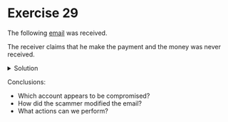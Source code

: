 # Exercise 29

The following [email](https://github.com/LoloGRK/TeelTechCyberSecurity/blob/28ae0e39ffb0042f43d7fa5616405114951f7852/exercises_027/email.eml) was received.
  
The receiver claims that he make the payment and the money was never received.
  
<details>
<summary>Solution</summary>

1. Get events timestamps

   From delivering timestamps we can conclude the following:
   
   | Date | Event | Server |
   |------|-------|--------|
   | <span style="color:red">Thu, 22 Jun 2023 16:09:44 +0200 (CEST)</span> | Email was written | DESKTOPU75QM2U (Client) |
   | Thu, 22 Jun 2023 15:31:12 +0200 (CEST) | Received for delivery | hl1085.dinaserver.com |
   | Thu, 22 Jun 2023 15:31:20 +0200 (CEST) | Received by | llsc091-a16.servidoresdns.net |
   | Thu, 22 Jun 2023 15:31:21 +0200 (CEST) | Received by | lp-mail-smtp-filter-in-b-23.correo.lan |
   | Thu, 22 Jun 2023 15:31:23 +0200 (CEST) | Received by | llsc091-a16.servidoresdns.net |
   | Thu, 22 Jun 2023 15:31:23 +0200 (CEST) | Delivered on   | llcm199-z.correo.lan |
   
   From Google's email headers analyzer we can get the following table:
   
   <img src="https://github.com/LoloGRK/TeelTechCyberSecurity/blob/8f69b9289a2a95d1c39b1e2b6c92a3d0336085b5/exercises_029/images/email_headers_001.png" width="100%">
   
   We can check that the email was writen in the future, because it was delivered after -38 mins.
   
2. Attachments
   
   As the every email attachments is delimited by a boundary block. It's identified by hyphens and a long number, ended by the same boundary plus more hyphens. From our example, we can get:
   
   ```
   --16898774100.ad0fC.80487
   Content-Type: text/plain; charset=UTF-8
   Content-Disposition: inline
   Content-Transfer-Encoding: 8bit
   
   --16898774100.ad0fC.80487
   Content-Type: application/rtf
   Content-Disposition: inline
   Content-Transfer-Encoding: base64
   
   --16898774100.ad0fC.80487--
      
   --16898774101.5FD15b.80487
   Content-ID: image001.png@01D9A51E.92F8C880
   Content-Type: image/png; name=image001.png
   Content-Disposition: attachment; filename=image001.png
   Content-Transfer-Encoding: base64
      
   --16898774101.5FD15b.80487
   Content-ID: 
   Content-Type: application/pdf; name="2 23 120.pdf"
   Content-Disposition: attachment; filename="2 23 120.pdf"
   Content-Transfer-Encoding: base64
   
   [...]
   YWdlIDIgLi4uKSBUag0KRVQNCmVuZHN0cmVhbQ0KZW5kb2JqDQoNCjYgMCBvYmoNCjw8DQovVHlw
   [...]
   
   --16898774101.5FD15b.80487--
   ```
   
   From the *Content-Disposition* header can check that we have two attachments:
   
   - 2 23 120.pdf
   - image001.png
   
   From the previous exercise, we learnt that emails can't contain binary data, as they are plaintext, binary data should be encoded, usually in base64, an encoding algorithm, commonly identified by the ending equals "==". In our example, we can see that the last line ends up with equals signs:
  
   ```
   JSVFT0YNCg==
   ```
   
   Although being identified by the equals signs, they are not mandatory, they are used for padding purposes but, 99% of the time, the encoding is base64. So we must copy the content, save it to a file, and decode it:
   
   ```
   echo "....." > /tmp/attachment.txt
   base64 --decode /tmp/attachment.txt > /tmp/attachment.bin
   ```
   
   From the boundary header, we can get the filename and event file-type:
   
   ```
   Content-Type: application/pdf; name="2 23 120.pdf"
   ```
   
   But assuming we do not know which type of file it is, we can guess it:
   
   ```
   $ file /tmp/attachment.bin 
   /tmp/attachment.bin: PDF document, version 1.3, 0 pages
   ```
   
   If we extract the headers, by using *pdfinfo* tool, we can get the following interesting headers:
   
   *Hint:* Get the dates in ISO Format with -isodates
   
   | Header          | Value                                       |
   |-----------------|---------------------------------------------|
   | Title           | document1                                   |
   | Author          | Equipo1                                     |
   | Creator         | PScript5.dll Version 5.2.2                  |
   | Producer        | Acrobat Distiller 10.1.4 (Windows)          |
   | CreationDate    | 2023-06-22T15:29:05 +02                     |
   | ModDate         | 2023-06-22T16:09:01 +01                     |
   | Custom Metadata | no                                          |
   | Metadata Stream | yes                                         |
   | Tagged          | no                                          |
   | UserProperties  | no                                          |
   | Suspects        | no                                          |
   | Form            | none                                        |
   | JavaScript      | no                                          |
   | Pages           | 1                                           |
   | Encrypted       | no                                          |
   | Page size       | 595.22 x 842 pts (A4)                       |
   | Page rot        | 0                                           |
   | File size       | 99590 bytes                                 |
   | Optimized       | no                                          |
   | PDF version     | 1.5 
   
   We can check that CreationDate & ModDate differ 30 mins, which is some minutes before the email was sent.
    
</details >

Conclusions:

- Which account appears to be compromised?
- How did the scammer modified the email?
- What actions can we perform?
